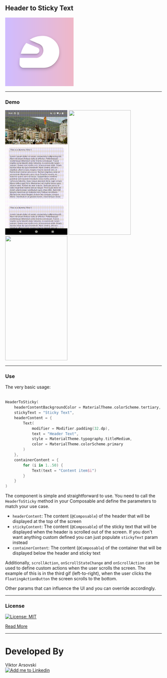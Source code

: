 ## Header to Sticky Text

<img alt="logo" height="220" src="pics/github_repo_pic.png" width="220"/>

------

### Demo
<img src="pics/main_screen.gif" width="200" height="400"/> <img src="pics/button_1.gif" width="200" height="400"/> <img src="pics/button_2.gif" width="200" height="400"/>

------
### Use

The very basic usage: 

```kotlin

HeaderToSticky(
    headerContentBackgroundColor = MaterialTheme.colorScheme.tertiary,
    stickyText = "Sticky Text",
    headerContent = {
        Text(
            modifier = Modifier.padding(32.dp),
            text = "Header Text",
            style = MaterialTheme.typography.titleMedium,
            color = MaterialTheme.colorScheme.primary
        )
    },
    containerContent = {
        for (i in 1..50) {
            Text(text = "Content item$i")
        }
    }
)

````

The component is simple and straightforward to use. You need to call the `HeaderToSticky` method in your Composable and define the parameters to match your use case.
- `headerContent`: The content (`@Composable`) of the header that will be displayed at the top of the screen
- `stickyContent`: The content (`@Composable`) of the sticky text that will be displayed when the header is scrolled out of the screen. If you don't want anything custom defined you can just populate `stickyText` param instead
- `containerContent`: The content (`@Composable`) of the container that will be displayed below the header and sticky text

Additionally, `scrollAction`, `onScrollStateChange` and `onScrollAction` can be used to define custom actions when the user scrolls the screen.
The example of this is in the third gif (left-to-right), when the user clicks the `FloatingActionButton` the screen scrolls to the bottom.


Other params that can influence the UI and you can override accordingly.

------
### License
[![License: MIT](https://img.shields.io/badge/License-MIT-yellow.svg)](https://opensource.org/licenses/MIT)


[Read More](LICENSE)

------
# Developed By
Viktor Arsovski
</br>
<a href="https://mk.linkedin.com/in/varsovski">
<img alt="Add me to Linkedin" src="http://is.gd/u42ILV" width="96" height="96"/>
</a>